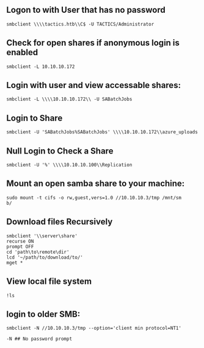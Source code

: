 ## Logon to with User that has no password

```
smbclient \\\\tactics.htb\\C$ -U TACTICS/Administrator
```

## Check for open shares if anonymous login is enabled

```
smbclient -L 10.10.10.172
```

## Login with user and view accessable shares:

```
smbclient -L \\\\10.10.10.172\\ -U SABatchJobs
```

## Login to Share

```
smbclient -U 'SABatchJobs%SABatchJobs' \\\\10.10.10.172\\azure_uploads
```

## Null Login to Check a Share

```
smbclient -U '%' \\\\10.10.10.100\\Replication
```

## Mount an open samba share to your machine:

```
sudo mount -t cifs -o rw,guest,vers=1.0 //10.10.10.3/tmp /mnt/sm
b/
```

## Download files Recursively

```
smbclient '\\server\share'
recurse ON
prompt OFF
cd 'path\to\remote\dir'
lcd '~/path/to/download/to/'
mget *
```

## View local file system

```
!ls
```

## login to older SMB:

```
smbclient -N //10.10.10.3/tmp --option='client min protocol=NT1'

-N ## No password prompt
```